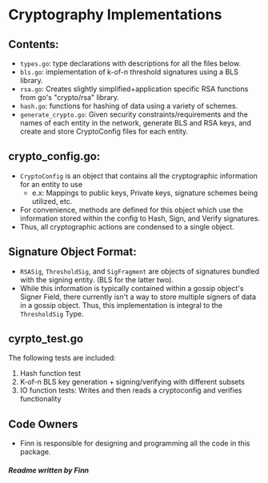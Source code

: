 # Cryptography Implementations

## Contents: 
- `types.go`: type declarations with descriptions for all the files below.
- `bls.go`: implementation of k-of-n threshold signatures using a BLS library.
- `rsa.go`: Creates slightly simplified+application specific RSA functions from go's "crypto/rsa" library.
- `hash.go`: functions for hashing of data using a variety of schemes.
- `generate_crypto.go`:  Given security constraints/requirements and the names of each entity in the network, generate BLS and RSA keys, and create and store CryptoConfig files for each entity.

## crypto_config.go:
- `CryptoConfig` is an object that contains all the cryptographic information for an entity to use
  - e.x: Mappings to public keys, Private keys, signature schemes being utilized, etc.
- For convenience, methods are defined for this object which use the information stored within the config to Hash, Sign, and Verify signatures.
- Thus, all cryptographic actions are condensed to a single object.

## Signature Object Format:
- `RSASig`, `ThresholdSig`, and `SigFragment` are objects of signatures bundled with the signing entity. (BLS for the latter two).
- While this information is typically contained within a gossip object's Signer Field, there currently isn't a way to store multiple signers of data in a gossip object. Thus, this implementation is integral to the `ThresholdSig` Type. 

## cyrpto_test.go
The following tests are included:
1. Hash function test
2. K-of-n BLS key generation + signing/verifying with different subsets
3. IO function tests: Writes and then reads a cryptoconfig and verifies functionality


## Code Owners
- Finn is responsible for designing and programming all the code in this package. 

##### Readme written by Finn